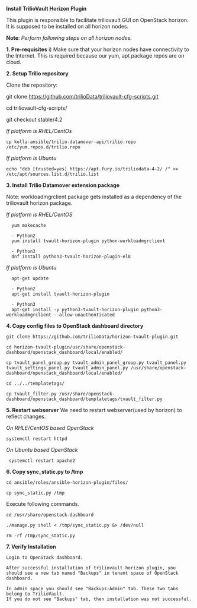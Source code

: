 **Install TrilioVault Horizon Plugin**

This plugin is responsible to facilitate triliovault GUI on OpenStack horizon.
It is supposed to be installed on all horizon nodes.

**Note**: *Perform following steps on all horizon nodes.*


**1. Pre-requisites**
  i) Make sure that your horizon nodes have connectivity to the Internet. 
  This is required because our yum, apt package repos are on cloud. 
  
**2. Setup Trilio repository**

Clone the repository:

   git clone https://github.com/trilioData/triliovault-cfg-scripts.git
   
   cd triliovault-cfg-scripts/
 
   git checkout stable/4.2
   
  *If platform is RHEL/CentOs*

    cp kolla-ansible/trilio-datamover-api/trilio.repo /etc/yum.repos.d/trilio.repo

  *If platform is Ubuntu*
  
    echo "deb [trusted=yes] https://apt.fury.io/triliodata-4-2/ /" >> /etc/apt/sources.list.d/trilio.list

**3. Install Trilio Datamover extension package**

Note: workloadmgrclient package gets installed as a dependency of the triliovault horizon package.

   *If platform is RHEL/CentOS*
   
      yum makecache

      - Python2
      yum install tvault-horizon-plugin python-workloadmgrclient
   
      - Python3
      dnf install python3-tvault-horizon-plugin-el8
      
   *If platform is Ubuntu*
   
      apt-get update

      - Python2
      apt-get install tvault-horizon-plugin
      
      - Python3
      apt-get install -y python3-tvault-horizon-plugin python3-workloadmgrclient --allow-unauthenticated
    
**4. Copy config files to OpenStack dashboard directory**

    git clone https://github.com/trilioData/horizon-tvault-plugin.git
    
    cd horizon-tvault-plugin/usr/share/openstack-dashboard/openstack_dashboard/local/enabled/
    
    cp tvault_panel_group.py tvault_admin_panel_group.py tvault_panel.py tvault_settings_panel.py tvault_admin_panel.py /usr/share/openstack-dashboard/openstack_dashboard/local/enabled/
    
    cd ../../templatetags/
    
    cp tvault_filter.py /usr/share/openstack-dashboard/openstack_dashboard/templatetags/tvault_filter.py
    
**5. Restart webserver**
   We need to restart webserver(used by horizon) to reflect changes.
   
  *On RHLE/CentOS based OpenStack*
  
    systemctl restart httpd

  *On Ubuntu based OpenStack*
     
     systemctl restart apache2
     
**6. Copy sync_static.py to /tmp**

    cd ansible/roles/ansible-horizon-plugin/files/
    
    cp sync_static.py /tmp
    
  Execute following commands.

    cd /usr/share/openstack-dashboard
    
    ./manage.py shell < /tmp/sync_static.py &> /dev/null
    
    rm -rf /tmp/sync_static.py

**7. Verify Installation**
    
    Login to OpenStack dashboard.
    
    After successful installation of triliovault horizon plugin, you should see a new tab named "Backups" in tenant space of OpenStack dashboard.
    
    In admin space you should see "Backups-Admin" tab. These two tabs belong to TrilioVault.
    If you do not see "Backups" tab, then installation was not successful. 






















